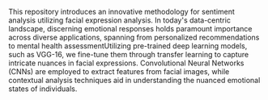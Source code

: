 This repository introduces an innovative methodology for sentiment analysis utilizing facial expression analysis. In today's data-centric landscape, discerning emotional responses holds paramount importance across diverse applications, spanning from personalized recommendations to mental health assessmentUtilizing pre-trained deep learning models, such as VGG-16, we fine-tune them through transfer learning to capture intricate nuances in facial expressions. Convolutional Neural Networks (CNNs) are employed to extract features from facial images, while contextual analysis techniques aid in understanding the nuanced emotional states of individuals.
